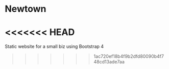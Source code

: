 # Newtown
<<<<<<< HEAD
=======
Static website for a small biz using Bootstrap 4 
>>>>>>> 1ac720ef18b4f9b2dfd80090b4f748cd13ade7aa
